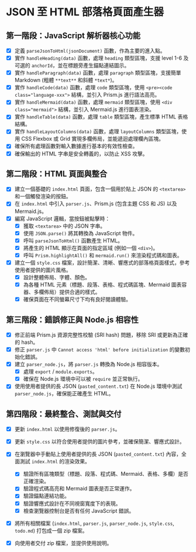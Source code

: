# JSON 至 HTML 部落格頁面產生器

## 第一階段：JavaScript 解析器核心功能
- [x] 定義 `parseJsonToHtml(jsonDocument)` 函數，作為主要的進入點。
- [x] 實作 `handleHeading(data)` 函數，處理 `heading` 類型區塊，支援 level 1-6 及可選的 `anchorId`，並在標題旁產生錨點連結圖示。
- [x] 實作 `handleParagraph(data)` 函數，處理 `paragraph` 類型區塊，支援簡單 Markdown (粗體 `**text**` 和斜體 `*text*`)。
- [x] 實作 `handleCode(data)` 函數，處理 `code` 類型區塊，使用 `<pre><code class="language-xxx">` 結構，並引入 Prism.js 進行語法高亮。
- [x] 實作 `handleMermaid(data)` 函數，處理 `mermaid` 類型區塊，使用 `<div class="mermaid">` 結構，並引入 Mermaid.js 進行圖表渲染。
- [x] 實作 `handleTable(data)` 函數，處理 `table` 類型區塊，產生標準 HTML 表格結構。
- [x] 實作 `handleLayoutColumns(data)` 函數，處理 `layoutColumns` 類型區塊，使用 CSS Flexbox 或 Grid 實現多欄佈局，並能遞迴處理欄內區塊。
- [x] 確保所有處理函數對輸入數據進行基本的有效性檢查。
- [x] 確保輸出的 HTML 字串是安全轉義的，以防止 XSS 攻擊。

## 第二階段：HTML 頁面與整合
- [x] 建立一個基礎的 `index.html` 頁面，包含一個用於貼上 JSON 的 `<textarea>` 和一個觸發渲染的按鈕。
- [x] 在 `index.html` 中引入 `parser.js`、Prism.js (包含主題 CSS 和 JS) 以及 Mermaid.js。
- [x] 編寫 JavaScript 邏輯，當按鈕被點擊時：
    - [x] 獲取 `<textarea>` 中的 JSON 字串。
    - [x] 使用 `JSON.parse()` 將其轉換為 JavaScript 物件。
    - [x] 呼叫 `parseJsonToHtml()` 函數產生 HTML。
    - [x] 將產生的 HTML 顯示在頁面的指定區域 (例如一個 `<div>`)。
    - [x] 呼叫 `Prism.highlightAll()` 和 `mermaid.run()` 來渲染程式碼和圖表。
- [x] 建立一個 `style.css` 檔案，設計簡潔、清晰、響應式的部落格頁面樣式，參考使用者提供的圖片風格。
    - [x] 設計整體佈局、字體、顏色。
    - [x] 為各種 HTML 元素（標題、段落、表格、程式碼區塊、Mermaid 圖表容器、多欄佈局）提供合適的樣式。
    - [x] 確保頁面在不同螢幕尺寸下均有良好閱讀體驗。

## 第三階段：錯誤修正與 Node.js 相容性
- [x] 修正前端 Prism.js 資源完整性校驗 (SRI hash) 問題，移除 SRI 或更新為正確的 hash。
- [x] 修正 `parser.js` 中 `Cannot access 'html' before initialization` 的變數初始化錯誤。
- [x] 建立 `parser_node.js`，將 `parser.js` 轉換為 Node.js 相容版本。
    - [x] 處理 `export` / `module.exports`。
    - [x] 確保在 Node.js 環境中可以被 `require` 並正常執行。
- [x] 使用使用者提供的長 JSON (`pasted_content.txt`) 在 Node.js 環境中測試 `parser_node.js`，確保能正確產生 HTML。

## 第四階段：最終整合、測試與交付
- [x] 更新 `index.html` 以使用修復後的 `parser.js`。
- [x] 更新 `style.css` 以符合使用者提供的圖片參考，並確保簡潔、響應式設計。
- [x] 在瀏覽器中手動貼上使用者提供的長 JSON (`pasted_content.txt`) 內容，全面測試 `index.html` 的渲染效果。
    - [x] 驗證所有區塊類型（標題、段落、程式碼、Mermaid、表格、多欄）是否正確渲染。
    - [x] 驗證程式碼高亮和 Mermaid 圖表是否正常運作。
    - [x] 驗證錨點連結功能。
    - [x] 驗證響應式設計在不同視窗寬度下的表現。
    - [x] 檢查瀏覽器控制台是否有任何 JavaScript 錯誤。
- [x] 將所有相關檔案 (`index.html`, `parser.js`, `parser_node.js`, `style.css`, `todo.md`) 打包成一個 zip 檔案。
- [x] 向使用者交付 zip 檔案，並提供使用說明。

